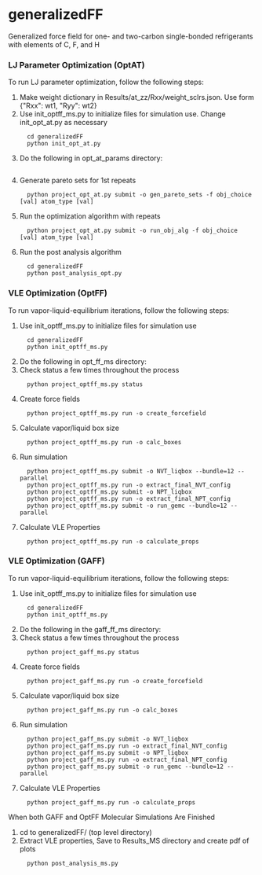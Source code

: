 # generalizedFF
Generalized force field for one- and two-carbon single-bonded refrigerants with elements of C, F, and H

### LJ Parameter Optimization (OptAT)
To run LJ parameter optimization, follow the following steps:
1. Make weight dictionary in Results/at_zz/Rxx/weight_sclrs.json. Use form {"Rxx": wt1, "Ryy": wt2}
2. Use init_optff_ms.py to initialize files for simulation use. Change init_opt_at.py as necessary
   ```
     cd generalizedFF
     python init_opt_at.py
   ```  
3. Do the following in opt_at_params directory:
   ```  
4. Generate pareto sets for 1st repeats
   ```
     python project_opt_at.py submit -o gen_pareto_sets -f obj_choice [val] atom_type [val]
   ```   
5. Run the optimization algorithm with repeats
   ```
     python project_opt_at.py submit -o run_obj_alg -f obj_choice [val] atom_type [val]
   ```
6. Run the post analysis algorithm
   ```
     cd generalizedFF
     python post_analysis_opt.py
   ```
### VLE Optimization (OptFF)
To run vapor-liquid-equilibrium iterations, follow the following steps:
1. Use init_optff_ms.py to initialize files for simulation use
   ```
     cd generalizedFF
     python init_optff_ms.py
   ```          
2. Do the following in opt_ff_ms directory:
3. Check status a few times throughout the process
   ```
     python project_optff_ms.py status 
   ```       
4. Create force fields
   ```
     python project_optff_ms.py run -o create_forcefield
   ```         
5. Calculate vapor/liquid box size
   ```
     python project_optff_ms.py run -o calc_boxes
   ```         
6. Run simulation
   ```
     python project_optff_ms.py submit -o NVT_liqbox --bundle=12 --parallel
     python project_optff_ms.py run -o extract_final_NVT_config
     python project_optff_ms.py submit -o NPT_liqbox
     python project_optff_ms.py run -o extract_final_NPT_config
     python project_optff_ms.py submit -o run_gemc --bundle=12 --parallel
   ```   
7. Calculate VLE Properties
   ```
     python project_optff_ms.py run -o calculate_props
   ```

### VLE Optimization (GAFF)
To run vapor-liquid-equilibrium iterations, follow the following steps:
1. Use init_optff_ms.py to initialize files for simulation use
   ```
     cd generalizedFF
     python init_optff_ms.py
   ```          
2. Do the following in the gaff_ff_ms directory:
3. Check status a few times throughout the process
   ```
     python project_gaff_ms.py status 
   ```       
4. Create force fields
   ```
     python project_gaff_ms.py run -o create_forcefield
   ```         
5. Calculate vapor/liquid box size
   ```
     python project_gaff_ms.py run -o calc_boxes
   ```         
6. Run simulation
   ```
     python project_gaff_ms.py submit -o NVT_liqbox
     python project_gaff_ms.py run -o extract_final_NVT_config
     python project_gaff_ms.py submit -o NPT_liqbox
     python project_gaff_ms.py run -o extract_final_NPT_config
     python project_gaff_ms.py submit -o run_gemc --bundle=12 --parallel
   ```   
7. Calculate VLE Properties
   ```
     python project_gaff_ms.py run -o calculate_props
   ```

When both GAFF and OptFF Molecular Simulations Are Finished 
1. cd to generalizedFF/ (top level directory)
8. Extract VLE properties, Save to Results_MS directory and create pdf of plots
   ```
     python post_analysis_ms.py
   ```